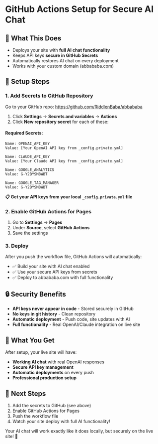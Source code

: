 # GitHub Actions Setup for Secure AI Chat

## 🎯 What This Does
- Deploys your site with **full AI chat functionality**
- Keeps API keys **secure in GitHub Secrets**
- Automatically restores AI chat on every deployment
- Works with your custom domain (abbababa.com)

## 🔧 Setup Steps

### 1. Add Secrets to GitHub Repository

Go to your GitHub repo: https://github.com/RiddlenBaba/abbababa

1. Click **Settings** → **Secrets and variables** → **Actions**
2. Click **New repository secret** for each of these:

#### Required Secrets:
```
Name: OPENAI_API_KEY
Value: [Your OpenAI API key from _config.private.yml]

Name: CLAUDE_API_KEY
Value: [Your Claude API key from _config.private.yml]

Name: GOOGLE_ANALYTICS
Value: G-Y2BYSM8WBT

Name: GOOGLE_TAG_MANAGER
Value: G-Y2BYSM8WBT
```

**📋 Get your API keys from your local `_config.private.yml` file**

### 2. Enable GitHub Actions for Pages

1. Go to **Settings** → **Pages**
2. Under **Source**, select **GitHub Actions**
3. Save the settings

### 3. Deploy

After you push the workflow file, GitHub Actions will automatically:
- ✅ Build your site with AI chat enabled
- ✅ Use your secure API keys from secrets
- ✅ Deploy to abbababa.com with full functionality

## 🔒 Security Benefits

- **API keys never appear in code** - Stored securely in GitHub
- **No keys in git history** - Clean repository
- **Automatic deployment** - Push code, site updates with AI
- **Full functionality** - Real OpenAI/Claude integration on live site

## 🚀 What You Get

After setup, your live site will have:
- **Working AI chat** with real OpenAI responses
- **Secure API key management**
- **Automatic deployments** on every push
- **Professional production setup**

## 📝 Next Steps

1. Add the secrets to GitHub (see above)
2. Enable GitHub Actions for Pages
3. Push the workflow file
4. Watch your site deploy with full AI functionality!

Your AI chat will work exactly like it does locally, but securely on the live site! 🎉